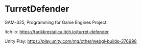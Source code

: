 # TurretDefender
GAM-325, Programming for Game Engines Project.

Itch.io: https://tarikkrestalica.itch.io/turret-defender

Unity Play: https://play.unity.com/mg/other/webgl-builds-376998
